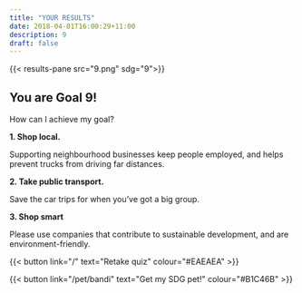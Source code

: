 ```yaml
---
title: "YOUR RESULTS"
date: 2018-04-01T16:00:29+11:00
description: 9
draft: false
---
```


{{< results-pane src="9.png" sdg="9">}}

You are Goal 9!
---

How can I achieve my goal?

**1. Shop local.** 

Supporting neighbourhood businesses keep people employed, and helps prevent trucks from driving far distances.

**2. Take public transport.** 

Save the car trips for when you’ve got a big group.

**3. Shop smart**

Please use companies that contribute to sustainable development, and are environment-friendly.


{{< button link="/" text="Retake quiz" colour="#EAEAEA" >}}

{{< button link="/pet/bandi" text="Get my SDG pet!" colour="#B1C46B" >}}
